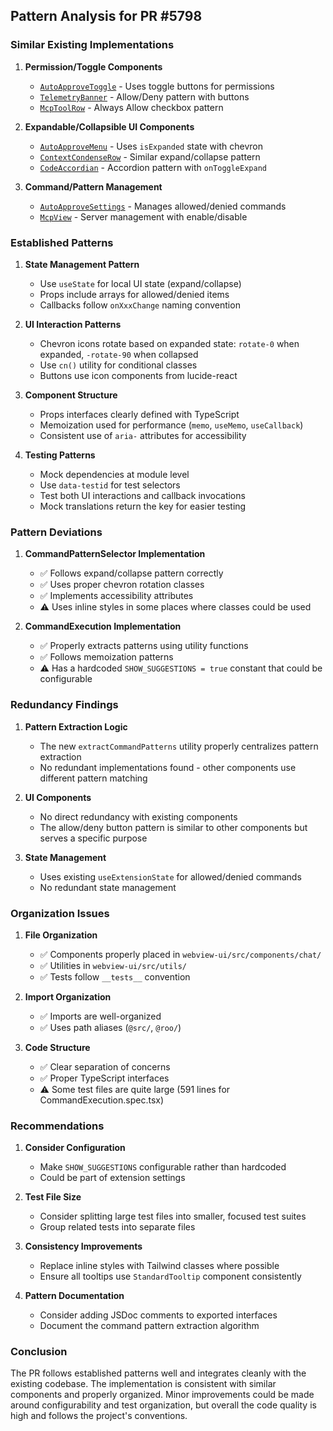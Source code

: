 ## Pattern Analysis for PR #5798

### Similar Existing Implementations

1. **Permission/Toggle Components**

    - [`AutoApproveToggle`](webview-ui/src/components/settings/AutoApproveToggle.tsx:108) - Uses toggle buttons for permissions
    - [`TelemetryBanner`](webview-ui/src/components/common/TelemetryBanner.tsx:74) - Allow/Deny pattern with buttons
    - [`McpToolRow`](webview-ui/src/components/mcp/McpToolRow.tsx:71) - Always Allow checkbox pattern

2. **Expandable/Collapsible UI Components**

    - [`AutoApproveMenu`](webview-ui/src/components/chat/AutoApproveMenu.tsx:18) - Uses `isExpanded` state with chevron
    - [`ContextCondenseRow`](webview-ui/src/components/chat/ContextCondenseRow.tsx:12) - Similar expand/collapse pattern
    - [`CodeAccordian`](webview-ui/src/components/common/CodeAccordian.tsx:15) - Accordion pattern with `onToggleExpand`

3. **Command/Pattern Management**
    - [`AutoApproveSettings`](webview-ui/src/components/settings/AutoApproveSettings.tsx:145) - Manages allowed/denied commands
    - [`McpView`](webview-ui/src/components/mcp/McpView.tsx:200) - Server management with enable/disable

### Established Patterns

1. **State Management Pattern**

    - Use `useState` for local UI state (expand/collapse)
    - Props include arrays for allowed/denied items
    - Callbacks follow `onXxxChange` naming convention

2. **UI Interaction Patterns**

    - Chevron icons rotate based on expanded state: `rotate-0` when expanded, `-rotate-90` when collapsed
    - Use `cn()` utility for conditional classes
    - Buttons use icon components from lucide-react

3. **Component Structure**

    - Props interfaces clearly defined with TypeScript
    - Memoization used for performance (`memo`, `useMemo`, `useCallback`)
    - Consistent use of `aria-` attributes for accessibility

4. **Testing Patterns**
    - Mock dependencies at module level
    - Use `data-testid` for test selectors
    - Test both UI interactions and callback invocations
    - Mock translations return the key for easier testing

### Pattern Deviations

1. **CommandPatternSelector Implementation**

    - ✅ Follows expand/collapse pattern correctly
    - ✅ Uses proper chevron rotation classes
    - ✅ Implements accessibility attributes
    - ⚠️ Uses inline styles in some places where classes could be used

2. **CommandExecution Implementation**
    - ✅ Properly extracts patterns using utility functions
    - ✅ Follows memoization patterns
    - ⚠️ Has a hardcoded `SHOW_SUGGESTIONS = true` constant that could be configurable

### Redundancy Findings

1. **Pattern Extraction Logic**

    - The new `extractCommandPatterns` utility properly centralizes pattern extraction
    - No redundant implementations found - other components use different pattern matching

2. **UI Components**

    - No direct redundancy with existing components
    - The allow/deny button pattern is similar to other components but serves a specific purpose

3. **State Management**
    - Uses existing `useExtensionState` for allowed/denied commands
    - No redundant state management

### Organization Issues

1. **File Organization**

    - ✅ Components properly placed in `webview-ui/src/components/chat/`
    - ✅ Utilities in `webview-ui/src/utils/`
    - ✅ Tests follow `__tests__` convention

2. **Import Organization**

    - ✅ Imports are well-organized
    - ✅ Uses path aliases (`@src/`, `@roo/`)

3. **Code Structure**
    - ✅ Clear separation of concerns
    - ✅ Proper TypeScript interfaces
    - ⚠️ Some test files are quite large (591 lines for CommandExecution.spec.tsx)

### Recommendations

1. **Consider Configuration**

    - Make `SHOW_SUGGESTIONS` configurable rather than hardcoded
    - Could be part of extension settings

2. **Test File Size**

    - Consider splitting large test files into smaller, focused test suites
    - Group related tests into separate files

3. **Consistency Improvements**

    - Replace inline styles with Tailwind classes where possible
    - Ensure all tooltips use `StandardTooltip` component consistently

4. **Pattern Documentation**
    - Consider adding JSDoc comments to exported interfaces
    - Document the command pattern extraction algorithm

### Conclusion

The PR follows established patterns well and integrates cleanly with the existing codebase. The implementation is consistent with similar components and properly organized. Minor improvements could be made around configurability and test organization, but overall the code quality is high and follows the project's conventions.
